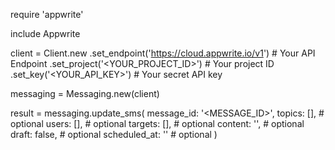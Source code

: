 require 'appwrite'

include Appwrite

client = Client.new
    .set_endpoint('https://cloud.appwrite.io/v1') # Your API Endpoint
    .set_project('<YOUR_PROJECT_ID>') # Your project ID
    .set_key('<YOUR_API_KEY>') # Your secret API key

messaging = Messaging.new(client)

result = messaging.update_sms(
    message_id: '<MESSAGE_ID>',
    topics: [], # optional
    users: [], # optional
    targets: [], # optional
    content: '<CONTENT>', # optional
    draft: false, # optional
    scheduled_at: '' # optional
)
